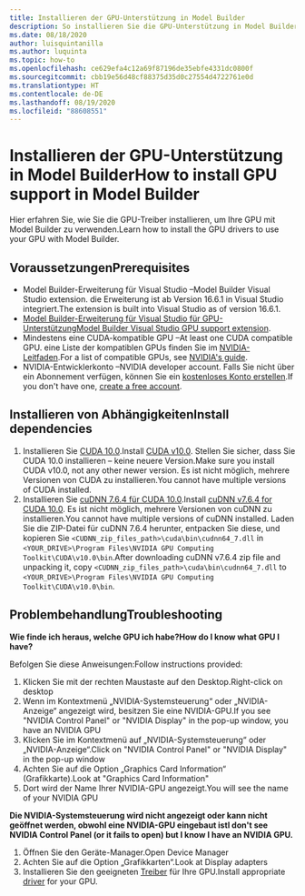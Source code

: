 ```yaml
---
title: Installieren der GPU-Unterstützung in Model Builder
description: So installieren Sie die GPU-Unterstützung in Model Builder.
ms.date: 08/18/2020
author: luisquintanilla
ms.author: luquinta
ms.topic: how-to
ms.openlocfilehash: ce629efa4c12a69f87196de35ebfe4331dc0800f
ms.sourcegitcommit: cbb19e56d48cf88375d35d0c27554d4722761e0d
ms.translationtype: HT
ms.contentlocale: de-DE
ms.lasthandoff: 08/19/2020
ms.locfileid: "88608551"
---
```

# <a name="how-to-install-gpu-support-in-model-builder"></a><span data-ttu-id="353f7-103">Installieren der GPU-Unterstützung in Model Builder</span><span class="sxs-lookup"><span data-stu-id="353f7-103">How to install GPU support in Model Builder</span></span>

<span data-ttu-id="353f7-104">Hier erfahren Sie, wie Sie die GPU-Treiber installieren, um Ihre GPU mit Model Builder zu verwenden.</span><span class="sxs-lookup"><span data-stu-id="353f7-104">Learn how to install the GPU drivers to use your GPU with Model Builder.</span></span>

## <a name="prerequisites"></a><span data-ttu-id="353f7-105">Voraussetzungen</span><span class="sxs-lookup"><span data-stu-id="353f7-105">Prerequisites</span></span>

- <span data-ttu-id="353f7-106">Model Builder-Erweiterung für Visual Studio –</span><span class="sxs-lookup"><span data-stu-id="353f7-106">Model Builder Visual Studio extension.</span></span> <span data-ttu-id="353f7-107">die Erweiterung ist ab Version 16.6.1 in Visual Studio integriert.</span><span class="sxs-lookup"><span data-stu-id="353f7-107">The extension is built into Visual Studio as of version 16.6.1.</span></span>
- <span data-ttu-id="353f7-108">[Model Builder-Erweiterung für Visual Studio für GPU-Unterstützung](https://marketplace.visualstudio.com/items?itemName=MLNET.ModelBuilderGPU)</span><span class="sxs-lookup"><span data-stu-id="353f7-108">[Model Builder Visual Studio GPU support extension](https://marketplace.visualstudio.com/items?itemName=MLNET.ModelBuilderGPU).</span></span>
- <span data-ttu-id="353f7-109">Mindestens eine CUDA-kompatible GPU –</span><span class="sxs-lookup"><span data-stu-id="353f7-109">At least one CUDA compatible GPU.</span></span> <span data-ttu-id="353f7-110">eine Liste der kompatiblen GPUs finden Sie im [NVIDIA-Leitfaden](https://developer.nvidia.com/cuda-gpus).</span><span class="sxs-lookup"><span data-stu-id="353f7-110">For a list of compatible GPUs, see [NVIDIA's guide](https://developer.nvidia.com/cuda-gpus).</span></span>
- <span data-ttu-id="353f7-111">NVIDIA-Entwicklerkonto –</span><span class="sxs-lookup"><span data-stu-id="353f7-111">NVIDIA developer account.</span></span> <span data-ttu-id="353f7-112">Falls Sie nicht über ein Abonnement verfügen, können Sie ein [kostenloses Konto erstellen](https://developer.nvidia.com/developer-program).</span><span class="sxs-lookup"><span data-stu-id="353f7-112">If you don't have one, [create a free account](https://developer.nvidia.com/developer-program).</span></span>

## <a name="install-dependencies"></a><span data-ttu-id="353f7-113">Installieren von Abhängigkeiten</span><span class="sxs-lookup"><span data-stu-id="353f7-113">Install dependencies</span></span>

1. <span data-ttu-id="353f7-114">Installieren Sie [CUDA 10.0](https://developer.nvidia.com/cuda-10.0-download-archive).</span><span class="sxs-lookup"><span data-stu-id="353f7-114">Install [CUDA v10.0](https://developer.nvidia.com/cuda-10.0-download-archive).</span></span> <span data-ttu-id="353f7-115">Stellen Sie sicher, dass Sie CUDA 10.0 installieren – keine neuere Version.</span><span class="sxs-lookup"><span data-stu-id="353f7-115">Make sure you install CUDA v10.0, not any other newer version.</span></span> <span data-ttu-id="353f7-116">Es ist nicht möglich, mehrere Versionen von CUDA zu installieren.</span><span class="sxs-lookup"><span data-stu-id="353f7-116">You cannot have multiple versions of CUDA installed.</span></span>
1. <span data-ttu-id="353f7-117">Installieren Sie [cuDNN 7.6.4 für CUDA 10.0](https://developer.nvidia.com/rdp/cudnn-download).</span><span class="sxs-lookup"><span data-stu-id="353f7-117">Install [cuDNN v7.6.4 for CUDA 10.0](https://developer.nvidia.com/rdp/cudnn-download).</span></span> <span data-ttu-id="353f7-118">Es ist nicht möglich, mehrere Versionen von cuDNN zu installieren.</span><span class="sxs-lookup"><span data-stu-id="353f7-118">You cannot have multiple versions of cuDNN installed.</span></span> <span data-ttu-id="353f7-119">Laden Sie die ZIP-Datei für cuDNN 7.6.4 herunter, entpacken Sie diese, und kopieren Sie `<CUDNN_zip_files_path>\cuda\bin\cudnn64_7.dll` in `<YOUR_DRIVE>\Program Files\NVIDIA GPU Computing Toolkit\CUDA\v10.0\bin`.</span><span class="sxs-lookup"><span data-stu-id="353f7-119">After downloading cuDNN v7.6.4 zip file and unpacking it, copy `<CUDNN_zip_files_path>\cuda\bin\cudnn64_7.dll` to `<YOUR_DRIVE>\Program Files\NVIDIA GPU Computing Toolkit\CUDA\v10.0\bin`.</span></span>

## <a name="troubleshooting"></a><span data-ttu-id="353f7-120">Problembehandlung</span><span class="sxs-lookup"><span data-stu-id="353f7-120">Troubleshooting</span></span>

<span data-ttu-id="353f7-121">**Wie finde ich heraus, welche GPU ich habe?**</span><span class="sxs-lookup"><span data-stu-id="353f7-121">**How do I know what GPU I have?**</span></span>

<span data-ttu-id="353f7-122">Befolgen Sie diese Anweisungen:</span><span class="sxs-lookup"><span data-stu-id="353f7-122">Follow instructions provided:</span></span>

1. <span data-ttu-id="353f7-123">Klicken Sie mit der rechten Maustaste auf den Desktop.</span><span class="sxs-lookup"><span data-stu-id="353f7-123">Right-click on desktop</span></span>
1. <span data-ttu-id="353f7-124">Wenn im Kontextmenü „NVIDIA-Systemsteuerung“ oder „NVIDIA-Anzeige“ angezeigt wird, besitzen Sie eine NVIDIA-GPU.</span><span class="sxs-lookup"><span data-stu-id="353f7-124">If you see "NVIDIA Control Panel" or "NVIDIA Display" in the pop-up window, you have an NVIDIA GPU</span></span>
1. <span data-ttu-id="353f7-125">Klicken Sie im Kontextmenü auf „NVIDIA-Systemsteuerung“ oder „NVIDIA-Anzeige“.</span><span class="sxs-lookup"><span data-stu-id="353f7-125">Click on "NVIDIA Control Panel" or "NVIDIA Display" in the pop-up window</span></span>
1. <span data-ttu-id="353f7-126">Achten Sie auf die Option „Graphics Card Information“ (Grafikkarte).</span><span class="sxs-lookup"><span data-stu-id="353f7-126">Look at "Graphics Card Information"</span></span>
1. <span data-ttu-id="353f7-127">Dort wird der Name Ihrer NVIDIA-GPU angezeigt.</span><span class="sxs-lookup"><span data-stu-id="353f7-127">You will see the name of your NVIDIA GPU</span></span>

<span data-ttu-id="353f7-128">**Die NVIDIA-Systemsteuerung wird nicht angezeigt oder kann nicht geöffnet werden, obwohl eine NVIDIA-GPU eingebaut ist**</span><span class="sxs-lookup"><span data-stu-id="353f7-128">**I don't see NVIDIA Control Panel (or it fails to open) but I know I have an NVIDIA GPU.**</span></span>

1. <span data-ttu-id="353f7-129">Öffnen Sie den Geräte-Manager.</span><span class="sxs-lookup"><span data-stu-id="353f7-129">Open Device Manager</span></span>
1. <span data-ttu-id="353f7-130">Achten Sie auf die Option „Grafikkarten“.</span><span class="sxs-lookup"><span data-stu-id="353f7-130">Look at Display adapters</span></span>
1. <span data-ttu-id="353f7-131">Installieren Sie den geeigneten [Treiber](https://www.nvidia.com/drivers) für Ihre GPU.</span><span class="sxs-lookup"><span data-stu-id="353f7-131">Install appropriate [driver](https://www.nvidia.com/drivers) for your GPU.</span></span>
